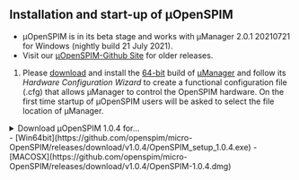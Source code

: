 ## Installation and start-up of µOpenSPIM
-   µOpenSPIM is in its beta stage and works with µManager 2.0.1 20210721 for Windows (nightly build 21 July 2021).
-   Visit our [µOpenSPIM-Github Site](https://github.com/openspim/micro-OpenSPIM) for older releases.
1.  Please [download](https://valelab4.ucsf.edu/~MM/builds/2.0/Mac/Micro-Manager-2.0.0.dmg) and install the [64-bit](https://valelab4.ucsf.edu/~MM/nightlyBuilds/2.0/Windows/MMSetup_64bit_2.0.1_20210721.exe) build of [µManager](https://micro-manager.org/) and follow its *Hardware Configuration Wizard* to create a functional configuration file (.cfg) that allows µManager to control the OpenSPIM hardware. On the first time startup of µOpenSPIM users will be asked to select the file location of µManager.

<details><summary>Download µOpenSPIM 1.0.4 for...</summary>
<p>
	
-	latest changes:
	-	Save/load functions for beanshell and java script
	-	Added example fusion scripts
	-	Supported ClijX in script panel
	-	Updated help files
	-	Added the citation information in LoadingDialog window
</p>
</details>
-	[Win64bit](https://github.com/openspim/micro-OpenSPIM/releases/download/v1.0.4/OpenSPIM_setup_1.0.4.exe)
-	[MACOSX](https://github.com/openspim/micro-OpenSPIM/releases/download/v1.0.4/OpenSPIM-1.0.4.dmg)



